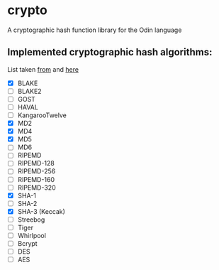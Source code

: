 # crypto
A cryptographic hash function library for the Odin language

## Implemented cryptographic hash algorithms:
List taken [from](https://en.wikipedia.org/wiki/Comparison_of_cryptographic_hash_functions#General_information)
and [here](https://en.wikipedia.org/wiki/Bcrypt)

- [x] BLAKE
- [ ] BLAKE2
- [ ] GOST
- [ ] HAVAL
- [ ] KangarooTwelve
- [x] MD2
- [x] MD4
- [x] MD5
- [ ] MD6
- [ ] RIPEMD
- [ ] RIPEMD-128
- [ ] RIPEMD-256
- [ ] RIPEMD-160
- [ ] RIPEMD-320
- [x] SHA-1
- [ ] SHA-2
- [x] SHA-3 (Keccak)
- [ ] Streebog
- [ ] Tiger
- [ ] Whirlpool
- [ ] Bcrypt
- [ ] DES
- [ ] AES